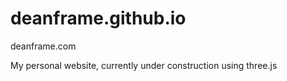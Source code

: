 # deanframe.github.io

deanframe.com

My personal website, currently under construction using three.js
